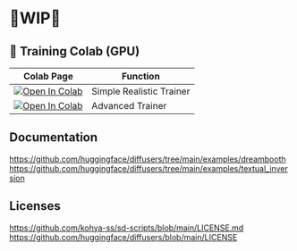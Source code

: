 # 🚦WIP🚦

## 🦒 Training Colab (GPU)

| Colab Page | Function
| --- | --- |
[![Open In Colab](https://colab.research.google.com/assets/colab-badge.svg)](https://colab.research.google.com/github/camenduru/trainer/blob/main/realistic.ipynb) | Simple Realistic Trainer
[![Open In Colab](https://colab.research.google.com/assets/colab-badge.svg)](https://colab.research.google.com/github/camenduru/trainer/blob/main/trainer.ipynb) | Advanced Trainer

## Documentation
https://github.com/huggingface/diffusers/tree/main/examples/dreambooth
https://github.com/huggingface/diffusers/tree/main/examples/textual_inversion

## Licenses
https://github.com/kohya-ss/sd-scripts/blob/main/LICENSE.md <br />
https://github.com/huggingface/diffusers/blob/main/LICENSE <br />
